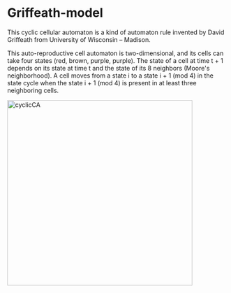 # Griffeath-model
This cyclic cellular automaton is a kind of automaton rule invented by David Griffeath from University of Wisconsin – Madison.

This auto-reproductive cell automaton is two-dimensional, and its cells can take four states (red, brown, purple, purple). 
The state of a cell at time t + 1 depends on its state at time t and the state of its 8 neighbors (Moore's neighborhood). 
A cell moves from a state i to a state i + 1 (mod 4) in the state cycle when the state i + 1 (mod 4) is present in at least three neighboring cells.

<img width="424" alt="cyclicCA" src="https://github.com/user-attachments/assets/7a17407f-b4fb-40d0-a93d-b9ab92e38c68" />
